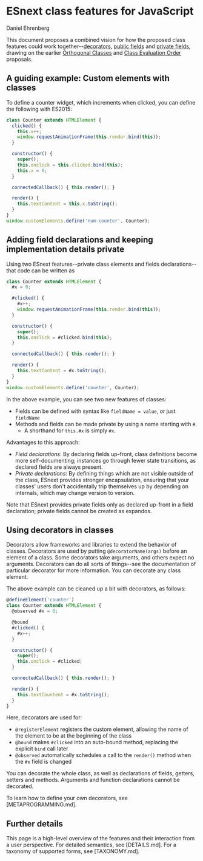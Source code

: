 # ESnext class features for JavaScript

Daniel Ehrenberg

This document proposes a combined vision for how the proposed class features could work together--[decorators](https://tc39.github.io/proposal-decorators/), [public fields](https://tc39.github.io/proposal-class-public-fields/) and [private fields](https://github.com/tc39/proposal-private-fields), drawing on the earlier [Orthogonal Classes](https://github.com/erights/Orthogonal-Classes) and [Class Evaluation Order](https://onedrive.live.com/view.aspx?resid=A7BBCE1FC8EE16DB!442046&app=PowerPoint&authkey=!AEeXmhZASk50KjA) proposals.

## A guiding example: Custom elements with classes

To define a counter widget, which increments when clicked, you can define the following with ES2015:

```js
class Counter extends HTMLElement {
  clicked() {
    this.x++;
    window.requestAnimationFrame(this.render.bind(this));
  }

  constructor() {
    super();
    this.onclick = this.clicked.bind(this);
    this.x = 0;
  }

  connectedCallback() { this.render(); }

  render() {
    this.textContent = this.x.toString();
  }
}
window.customElements.define('num-counter', Counter);
```

## Adding field declarations and keeping implementation details private

Using two ESnext features--private class elements and fields declarations--that code can be written as

```js
class Counter extends HTMLElement {
  #x = 0;

  #clicked() {
    #x++;
    window.requestAnimationFrame(this.render.bind(this));
  }

  constructor() {
    super();
    this.onclick = #clicked.bind(this);
  }

  connectedCallback() { this.render(); }

  render() {
    this.textContent = #x.toString();
  }
}
window.customElements.define('counter', Counter);
```

In the above example, you can see two new features of classes:
- Fields can be defined with syntax like `fieldName = value`, or just `fieldName`
- Methods and fields can be made private by using a name starting with `#`.
  - A shorthand for `this.#x` is simply `#x`.

Advantages to this approach:
- *Field declarations*: By declaring fields up-front, class definitions become more self-documenting; instances go through fewer state transitions, as declared fields are always present.
- *Private declarations*: By defining things which are not visible outside of the class, ESnext provides stronger encapsulation, ensuring that your classes' users don't accidentally trip themselves up by depending on internals, which may change version to version.

Note that ESnext provides private fields only as declared up-front in a field declaration; private fields cannot be created as expandos.

## Using decorators in classes

Decorators allow frameworks and libraries to extend the behavior of classes. Decorators are used by putting `@decoratorName(args)` before an element of a class. Some decorators take arguments, and others expect no arguments. Decorators can do all sorts of things--see the documentation of particular decorator for more information. You can decorate any class element.

The above example can be cleaned up a bit with decorators, as follows:

```js
@defineElement('counter')
class Counter extends HTMLElement {
  @observed #x = 0;

  @bound
  #clicked() {
    #x++;
  }

  constructor() {
    super();
    this.onclick = #clicked;
  }

  connectedCallback() { this.render(); }

  render() {
    this.textCountent = #x.toString();
  }
}
```

Here, decorators are used for:
- `@registerElement` registers the custom element, allowing the name of the element to be at the beginning of the class
- `@bound` makes `#clicked` into an auto-bound method, replacing the explicit `bind` call later
- `@observed` automatically schedules a call to the `render()` method when the `#x` field is changed

You can decorate the whole class, as well as declarations of fields, getters, setters and methods. Arguments and function declarations cannot be decorated.

To learn how to define your own decorators, see [METAPROGRAMMING.md].

## Further details

This page is a high-level overview of the features and their interaction from a user perspective. For detailed semantics, see [DETAILS.md]. For a taxonomy of supported forms, see [TAXONOMY.md].
